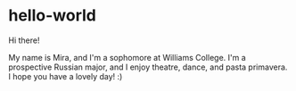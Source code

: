 # hello-world
Hi there!

My name is Mira, and I'm a sophomore at Williams College.
I'm a prospective Russian major, and I enjoy theatre, dance, and pasta primavera. 
I hope you have a lovely day! :)
